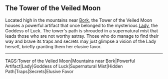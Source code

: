 ## The Tower of the Veiled Moon

Located high in the mountains near [Bork](../Places/Bork.md), the Tower of the Veiled Moon houses a powerful artifact that once belonged to the mysterious [Lady](The%20Lady.md), the Goddess of Luck. The tower's path is shrouded in a supernatural mist that leads those who are not worthy astray. Those who do manage to find their way and brave its traps and secrets may just glimpse a vision of the Lady herself, briefly granting them her elusive favor.


---

TAGS:Tower of the Veiled Moon|Mountains near Bork|Powerful Artifact|Lady|Goddess of Luck|Supernatural Mist|Hidden Path|Traps|Secrets|Elusive Favor
